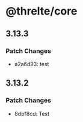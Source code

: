 # @threlte/core

## 3.13.3

### Patch Changes

- a2a6d93: test

## 3.13.2

### Patch Changes

- 8dbf8cd: Test
